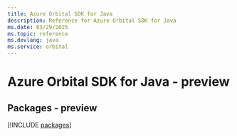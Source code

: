 ```yaml
---
title: Azure Orbital SDK for Java
description: Reference for Azure Orbital SDK for Java
ms.date: 03/29/2025
ms.topic: reference
ms.devlang: java
ms.service: orbital
---
```

# Azure Orbital SDK for Java - preview
## Packages - preview
[!INCLUDE [packages](orbital-index.md)]